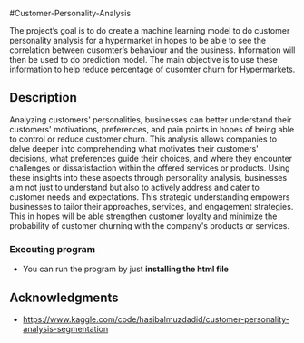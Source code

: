 #Customer-Personality-Analysis

The project’s goal is to do create a machine learning model to do customer personality analysis for a hypermarket in hopes to be able to see the correlation between cusomter’s behaviour and the business. Information will then be used to do prediction model. The main objective is to use these information to help reduce percentage of cusomter churn for Hypermarkets.

## Description

Analyzing customers' personalities, businesses can better understand their customers' motivations, preferences, and pain points in hopes of being able to control or reduce customer churn. This analysis allows companies to delve deeper into comprehending what motivates their customers' decisions, what preferences guide their choices, and where they encounter challenges or dissatisfaction within the offered services or products. Using these insights into these aspects through personality analysis, businesses aim not just to understand but also to actively address and cater to customer needs and expectations. This strategic understanding empowers businesses to tailor their approaches, services, and engagement strategies. This in hopes will be able strengthen customer loyalty and minimize the probability of customer churning with the company's products or services.

### Executing program

* You can run the program by just **installing the html file** 


## Acknowledgments

* https://www.kaggle.com/code/hasibalmuzdadid/customer-personality-analysis-segmentation
